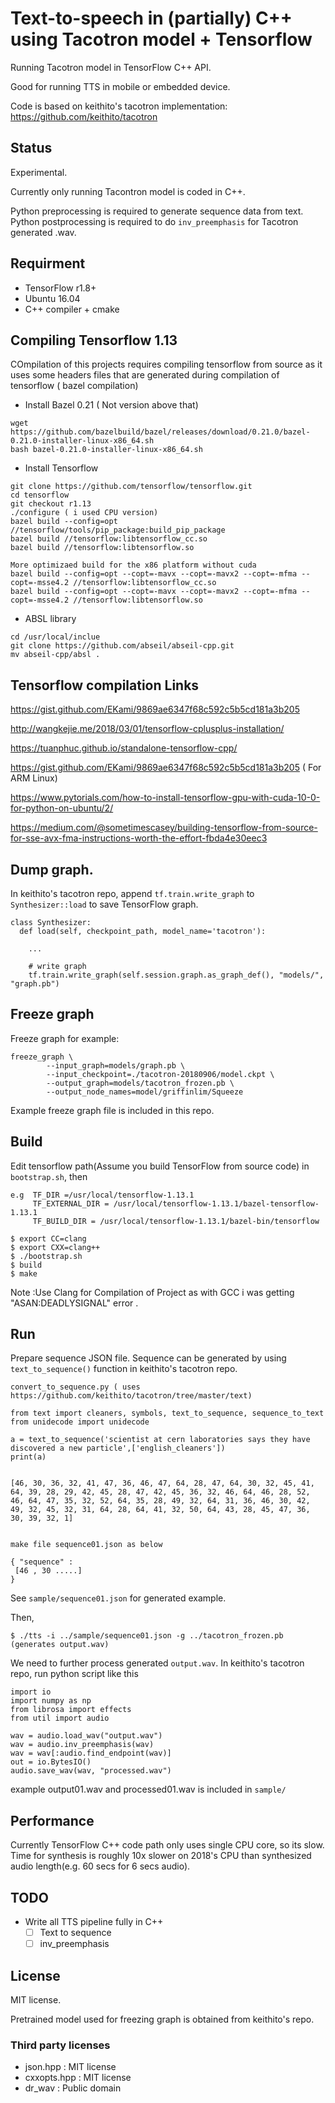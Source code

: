 # Text-to-speech in (partially) C++ using Tacotron model + Tensorflow

Running Tacotron model in TensorFlow C++ API.

Good for running TTS in mobile or embedded device.

Code is based on keithito's tacotron implementation: https://github.com/keithito/tacotron 

## Status

Experimental.

Currently only running Tacontron model is coded in C++.

Python preprocessing is required to generate sequence data from text.
Python postprocessing is required to do `inv_preemphasis` for Tacotron generated .wav.

## Requirment

* TensorFlow r1.8+
* Ubuntu 16.04
* C++ compiler + cmake

## Compiling Tensorflow 1.13 

COmpilation of this projects requires compiling tensorflow from source as it uses some headers files that are generated 
during compilation of tensorflow ( bazel compilation)

*  Install  Bazel 0.21 ( Not version above that)

```
wget https://github.com/bazelbuild/bazel/releases/download/0.21.0/bazel-0.21.0-installer-linux-x86_64.sh
bash bazel-0.21.0-installer-linux-x86_64.sh
```

*  Install Tensorflow

```
git clone https://github.com/tensorflow/tensorflow.git
cd tensorflow
git checkout r1.13
./configure ( i used CPU version)
bazel build --config=opt //tensorflow/tools/pip_package:build_pip_package
bazel build //tensorflow:libtensorflow_cc.so
bazel build //tensorflow:libtensorflow.so

More optimizaed build for the x86 platform without cuda
bazel build --config=opt --copt=-mavx --copt=-mavx2 --copt=-mfma --copt=-msse4.2 //tensorflow:libtensorflow_cc.so
bazel build --config=opt --copt=-mavx --copt=-mavx2 --copt=-mfma --copt=-msse4.2 //tensorflow:libtensorflow.so

```

*  ABSL library

```
cd /usr/local/inclue
git clone https://github.com/abseil/abseil-cpp.git
mv abseil-cpp/absl .
```

## Tensorflow compilation Links
https://gist.github.com/EKami/9869ae6347f68c592c5b5cd181a3b205

http://wangkejie.me/2018/03/01/tensorflow-cplusplus-installation/

https://tuanphuc.github.io/standalone-tensorflow-cpp/

https://gist.github.com/EKami/9869ae6347f68c592c5b5cd181a3b205 ( For ARM Linux)

https://www.pytorials.com/how-to-install-tensorflow-gpu-with-cuda-10-0-for-python-on-ubuntu/2/

https://medium.com/@sometimescasey/building-tensorflow-from-source-for-sse-avx-fma-instructions-worth-the-effort-fbda4e30eec3


## Dump graph.

In keithito's tacotron repo, append `tf.train.write_graph` to `Synthesizer::load` to save TensorFlow graph.


```
class Synthesizer:
  def load(self, checkpoint_path, model_name='tacotron'):

    ...

    # write graph
    tf.train.write_graph(self.session.graph.as_graph_def(), "models/", "graph.pb")
```

## Freeze graph

Freeze graph for example:

```
freeze_graph \
        --input_graph=models/graph.pb \
        --input_checkpoint=./tacotron-20180906/model.ckpt \
        --output_graph=models/tacotron_frozen.pb \
        --output_node_names=model/griffinlim/Squeeze
```

Example freeze graph file is included in this repo.

## Build

Edit tensorflow path(Assume you build TensorFlow from source code) in `bootstrap.sh`, then

```
e.g  TF_DIR =/usr/local/tensorflow-1.13.1
     TF_EXTERNAL_DIR = /usr/local/tensorflow-1.13.1/bazel-tensorflow-1.13.1
     TF_BUILD_DIR = /usr/local/tensorflow-1.13.1/bazel-bin/tensorflow
```

```
$ export CC=clang
$ export CXX=clang++
$ ./bootstrap.sh
$ build
$ make
```
Note :Use Clang for Compilation of Project as with GCC i was getting  "ASAN:DEADLYSIGNAL" error .

## Run

Prepare sequence JSON file.
Sequence can be generated by using `text_to_sequence()` function in keithito's tacotron repo.

```
convert_to_sequence.py ( uses https://github.com/keithito/tacotron/tree/master/text)

from text import cleaners, symbols, text_to_sequence, sequence_to_text
from unidecode import unidecode

a = text_to_sequence('scientist at cern laboratories says they have discovered a new particle',['english_cleaners'])
print(a)


[46, 30, 36, 32, 41, 47, 36, 46, 47, 64, 28, 47, 64, 30, 32, 45, 41, 64, 39, 28, 29, 42, 45, 28, 47, 42, 45, 36, 32, 46, 64, 46, 28, 52, 46, 64, 47, 35, 32, 52, 64, 35, 28, 49, 32, 64, 31, 36, 46, 30, 42, 49, 32, 45, 32, 31, 64, 28, 64, 41, 32, 50, 64, 43, 28, 45, 47, 36, 30, 39, 32, 1]


make file sequence01.json as below

{ "sequence" : 
 [46 , 30 .....]
}
```

See `sample/sequence01.json` for generated example.

Then,

```
$ ./tts -i ../sample/sequence01.json -g ../tacotron_frozen.pb 
(generates output.wav)
```

We need to further process generated `output.wav`.
In keithito's tacotron repo, run python script like this

```
import io
import numpy as np
from librosa import effects
from util import audio

wav = audio.load_wav("output.wav")
wav = audio.inv_preemphasis(wav)
wav = wav[:audio.find_endpoint(wav)]
out = io.BytesIO()
audio.save_wav(wav, "processed.wav")
```

example output01.wav and processed01.wav is included in `sample/`

## Performance

Currently TensorFlow C++ code path only uses single CPU core, so its slow.
Time for synthesis is roughly 10x slower on 2018's CPU than synthesized audio length(e.g. 60 secs for 6 secs audio).

## TODO

* Write all TTS pipeline fully in C++
  * [ ] Text to sequence
  * [ ] inv_preemphasis

## License

MIT license.

Pretrained model used for freezing graph is obtained from keithito's repo.

### Third party licenses

- json.hpp : MIT license
- cxxopts.hpp : MIT license
- dr_wav : Public domain
